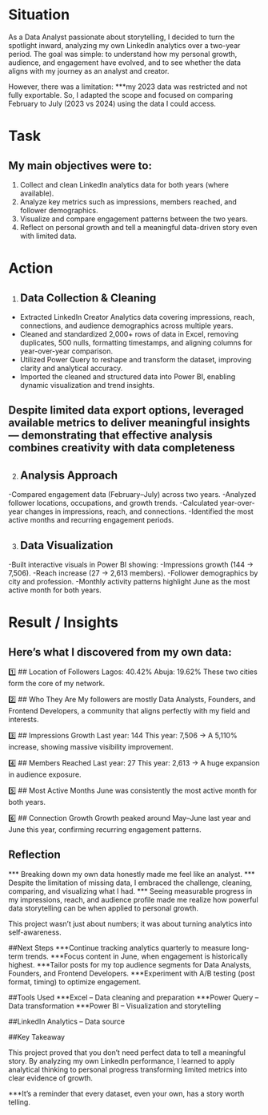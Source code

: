 # Situation
As a Data Analyst passionate about storytelling, I decided to turn the spotlight inward, analyzing my own LinkedIn analytics over a two-year period.
The goal was simple: to understand how my personal growth, audience, and engagement have evolved, and to see whether the data aligns with my journey as an analyst and creator.

However, there was a limitation: ***my 2023 data was restricted and not fully exportable.
So, I adapted the scope and focused on comparing February to July (2023 vs 2024) using the data I could access.

# Task
## My main objectives were to:
1. Collect and clean LinkedIn analytics data for both years (where available).
2. Analyze key metrics such as impressions, members reached, and follower demographics.
3. Visualize and compare engagement patterns between the two years.
4. Reflect on personal growth and tell a meaningful data-driven story even with limited data.

# Action
1. ## Data Collection & Cleaning
- Extracted LinkedIn Creator Analytics data covering impressions, reach, connections, and audience demographics across multiple years.
- Cleaned and standardized 2,000+ rows of data in Excel, removing duplicates, 500 nulls, formatting timestamps, and aligning columns for year-over-year comparison.
- Utilized Power Query to reshape and transform the dataset, improving clarity and analytical accuracy.
- Imported the cleaned and structured data into Power BI, enabling dynamic visualization and trend insights.

## Despite limited data export options, leveraged available metrics to deliver meaningful insights — demonstrating that effective analysis combines creativity with data completeness

2. ## Analysis Approach
-Compared engagement data (February–July) across two years.
-Analyzed follower locations, occupations, and growth trends.
-Calculated year-over-year changes in impressions, reach, and connections.
-Identified the most active months and recurring engagement periods.

3. ## Data Visualization
-Built interactive visuals in Power BI showing:
-Impressions growth (144 → 7,506).
-Reach increase (27 → 2,613 members).
-Follower demographics by city and profession.
-Monthly activity patterns highlight June as the most active month for both years.

# Result / Insights
## Here’s what I discovered from my own data:
1️⃣ ## Location of Followers
Lagos: 40.42%
Abuja: 19.62%
These two cities form the core of my network.

2️⃣ ## Who They Are
My followers are mostly Data Analysts, Founders, and Frontend Developers, a community that aligns perfectly with my field and interests.

3️⃣ ## Impressions Growth
Last year: 144
This year: 7,506
→ A 5,110% increase, showing massive visibility improvement.

4️⃣ ## Members Reached
Last year: 27
This year: 2,613
→ A huge expansion in audience exposure.

5️⃣ ## Most Active Months
June was consistently the most active month for both years.

6️⃣ ## Connection Growth
Growth peaked around May–June last year and June this year, confirming recurring engagement patterns.

## Reflection

*** Breaking down my own data honestly made me feel like an analyst.
*** Despite the limitation of missing data, I embraced the challenge, cleaning, comparing, and visualizing what I had.
*** Seeing measurable progress in my impressions, reach, and audience profile made me realize how powerful data storytelling can be when applied to personal growth.

This project wasn’t just about numbers; it was about turning analytics into self-awareness.

##Next Steps
***Continue tracking analytics quarterly to measure long-term trends.
***Focus content in June, when engagement is historically highest.
***Tailor posts for my top audience segments for Data Analysts, Founders, and Frontend Developers.
***Experiment with A/B testing (post format, timing) to optimize engagement.

##Tools Used
***Excel – Data cleaning and preparation
***Power Query – Data transformation
***Power BI – Visualization and storytelling

##LinkedIn Analytics – Data source

##Key Takeaway

This project proved that you don’t need perfect data to tell a meaningful story.
By analyzing my own LinkedIn performance, I learned to apply analytical thinking to personal progress transforming limited metrics into clear evidence of growth.

***It’s a reminder that every dataset, even your own, has a story worth telling.

